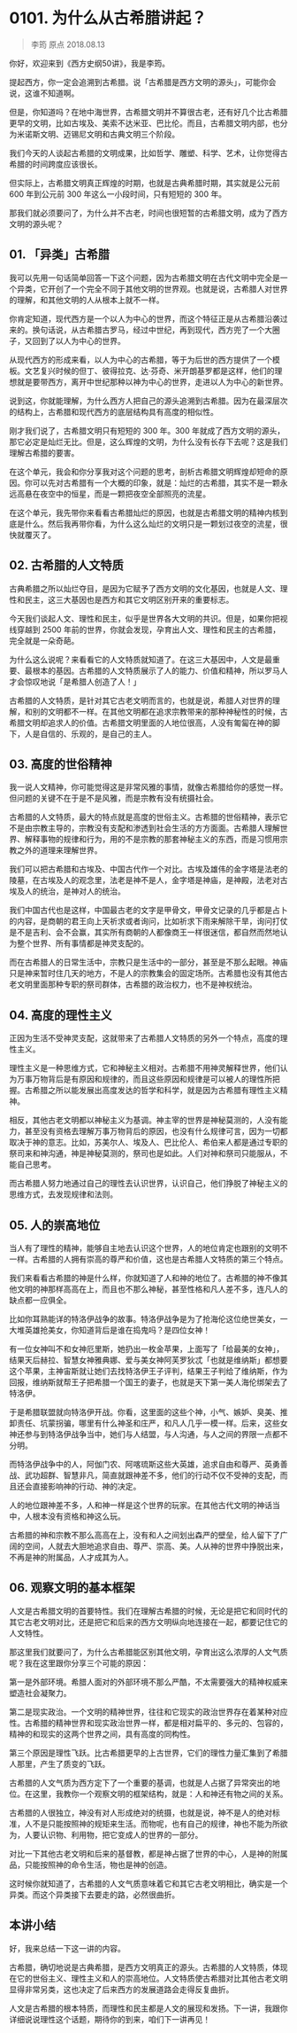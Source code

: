 # 0101. 为什么从古希腊讲起？
> 李筠 原点
2018.08.13

你好，欢迎来到《西方史纲50讲》，我是李筠。

提起西方，你一定会追溯到古希腊。说「古希腊是西方文明的源头」，可能你会说，这谁不知道啊。

但是，你知道吗？在地中海世界，古希腊文明并不算很古老，还有好几个比古希腊更早的文明，比如古埃及、美索不达米亚、巴比伦。而且，古希腊文明内部，也分为米诺斯文明、迈锡尼文明和古典文明三个阶段。

我们今天的人谈起古希腊的文明成果，比如哲学、雕塑、科学、艺术，让你觉得古希腊的时间跨度应该很长。

但实际上，古希腊文明真正辉煌的时期，也就是古典希腊时期，其实就是公元前 600 年到公元前 300 年这么一小段时间，只有短短的 300 年。

那我们就必须要问了，为什么并不古老，时间也很短暂的古希腊文明，成为了西方文明的源头呢？

## 01. 「异类」古希腊

我可以先用一句话简单回答一下这个问题，因为古希腊文明在古代文明中完全是一个异类，它开创了一个完全不同于其他文明的世界观。也就是说，古希腊人对世界的理解，和其他文明的人从根本上就不一样。

你肯定知道，现代西方是一个以人为中心的世界，而这个特征正是从古希腊沿袭过来的。换句话说，从古希腊古罗马，经过中世纪，再到现代，西方兜了一个大圈子，又回到了以人为中心的世界。

从现代西方的形成来看，以人为中心的古希腊，等于为后世的西方提供了一个模板。文艺复兴时候的但丁、彼得拉克、达·芬奇、米开朗基罗都是这样，他们的理想就是要带西方，离开中世纪那种以神为中心的世界，走进以人为中心的新世界。

说到这，你就能理解，为什么西方人把自己的源头追溯到古希腊。因为在最深层次的结构上，古希腊和现代西方的底层结构具有高度的相似性。

刚才我们说了，古希腊文明只有短短的 300 年。300 年就成了西方文明的源头，那它必定是灿烂无比。但是，这么辉煌的文明，为什么没有长存下去呢？这是我们理解古希腊的要害。

在这个单元，我会和你分享我对这个问题的思考，剖析古希腊文明辉煌却短命的原因。你可以先对古希腊有一个大概的印象，就是：灿烂的古希腊，其实不是一颗永远高悬在夜空中的恒星，而是一颗把夜空全部照亮的流星。

在这个单元，我先带你来看看古希腊灿烂的原因，也就是古希腊文明的精神内核到底是什么。然后我再带你看，为什么这么灿烂的文明只是一颗划过夜空的流星，很快就覆灭了。

## 02. 古希腊的人文特质

古典希腊之所以灿烂夺目，是因为它赋予了西方文明的文化基因，也就是人文、理性和民主，这三大基因也是西方和其它文明区别开来的重要标志。

今天我们谈起人文、理性和民主，似乎是世界各大文明的共识。但是，如果你把视线穿越到 2500 年前的世界，你就会发现，孕育出人文、理性和民主的古希腊，完全就是一朵奇葩。

为什么这么说呢？来看看它的人文特质就知道了。在这三大基因中，人文是最重要、最根本的基因。古希腊的人文特质展示了人的能力、价值和精神，所以罗马人才会惊叹地说「是希腊人创造了人！」

古希腊的人文特质，是针对其它古老文明而言的，也就是说，希腊人对世界的理解，和别的文明都不一样。在其他文明都在追求宗教带来的那种神秘性的时候，古希腊文明却追求人的价值。古希腊文明里面的人地位很高，人没有匍匐在神的脚下，人是自信的、乐观的，是自己的主人。

## 03. 高度的世俗精神

我一说人文精神，你可能觉得这是非常风雅的事情，就像古希腊给你的感觉一样。但问题的关键不在于是不是风雅，而是宗教有没有统摄社会。

古希腊的人文特质，最大的特点就是高度的世俗主义。古希腊的世俗精神，表示它不是由宗教主导的，宗教没有支配和渗透到社会生活的方方面面。古希腊人理解世界、解释事物的规律和行为，用的不是宗教的那套神秘主义的东西，而是习惯用宗教之外的道理来理解世界。

我们可以把古希腊和古埃及、中国古代作一个对比。古埃及雄伟的金字塔是法老的陵墓，在古埃及人的观念里，法老是神不是人，金字塔是神庙，是神殿，法老对古埃及人的统治，是神对人的统治。

我们中国古代也是这样，中国最古老的文字是甲骨文，甲骨文记录的几乎都是占卜的内容，是商朝的君王向上天祈求或者询问，比如祈求下雨来解除干旱，询问打仗是不是吉利、会不会赢，其实所有商朝的人都像商王一样很迷信，都自然而然地认为整个世界、所有事情都是神灵支配的。

而在古希腊人的日常生活中，宗教只是生活中的一部分，甚至是不那么起眼。神庙只是神来暂时住几天的地方，不是人的宗教集会的固定场所。古希腊也没有其他古老文明里面那种专职的祭司群体，古希腊的政治权力，也不是神权统治。

## 04. 高度的理性主义

正因为生活不受神灵支配，这就带来了古希腊人文特质的另外一个特点，高度的理性主义。

理性主义是一种思维方式，它和神秘主义相对。古希腊不用神灵解释世界，他们认为万事万物背后是有原因和规律的，而且这些原因和规律是可以被人的理性所把握。古希腊之所以能发展出高度发达的哲学和科学，就是因为古希腊有理性主义精神。

相反，其他古老文明都以神秘主义为基调。神主宰的世界是神秘莫测的，人没有能力，甚至没有资格去理解万事万物背后的原因，也没有什么规律可言，因为一切都取决于神的意志。比如，苏美尔人、埃及人、巴比伦人、希伯来人都是通过专职的祭司来和神沟通，神是神秘莫测的，祭司也是如此。人们对神和祭司只能服从，不能自己思考。

而古希腊人努力地通过自己的理性去认识世界，认识自己，他们挣脱了神秘主义的思维方式，去发现规律和法则。

## 05. 人的崇高地位

当人有了理性的精神，能够自主地去认识这个世界，人的地位肯定也跟别的文明不一样。古希腊的人拥有崇高的尊严和价值，这也是古希腊人文特质的第三个特点。

我们来看看古希腊的神是什么样，你就知道了人和神的地位了。古希腊的神不像其他文明的神那样高高在上，而且也不那么神秘，甚至性格和凡人差不多，连凡人的缺点都一应俱全。

比如你耳熟能详的特洛伊战争的故事。特洛伊战争是为了抢海伦这位绝世美女，一大堆英雄抢美女，你知道背后是谁在捣鬼吗？是四位女神！

有一位女神叫不和女神厄里斯，她扔出一枚金苹果，上面写了「给最美的女神」，结果天后赫拉、智慧女神雅典娜、爱与美女神阿芙罗狄忒「也就是维纳斯」都想要这个苹果，主神宙斯就让她们去找特洛伊王子评判，结果王子判给了维纳斯，作为回报，维纳斯就帮王子把希腊一个国王的妻子，也就是天下第一美人海伦绑架去了特洛伊。

于是希腊联盟就向特洛伊开战。你看，这里面的这些个神，小气、嫉妒、臭美、推卸责任、坑蒙拐骗，哪里有什么神圣和庄严，和凡人几乎一模一样。后来，这些女神还参与到特洛伊战争当中，她们与人结盟，与人沟通，与人之间的界限一点都不分明。

而特洛伊战争中的人，阿伽门农、阿喀琉斯这些大英雄，追求自由和尊严、英勇善战、武功超群、智慧非凡，简直就跟神差不多，他们的行动不仅不受神的支配，而且还会直接影响神的行动、神的决定。

人的地位跟神差不多，人和神一样是这个世界的玩家。在其他古代文明的神话当中，人根本没有资格和神这么玩。

古希腊的神和宗教不那么高高在上，没有和人之间划出森严的壁垒，给人留下了广阔的空间，人就去大胆地追求自由、尊严、崇高、美。人从神的世界中挣脱出来，不再是神的附属品，人才成其为人。

## 06. 观察文明的基本框架

人文是古希腊文明的首要特性。我们在理解古希腊的时候，无论是把它和同时代的其它古老文明对比，还是把它和后来的西方文明纵向地连接在一起，都要记住它的人文特性。

那这里我们就要问了，为什么古希腊能区别其他文明，孕育出这么浓厚的人文气质呢？我在这里跟你分享三个可能的原因：

第一是外部环境。希腊人面对的外部环境不那么严酷，不太需要强大的精神权威来塑造社会凝聚力。

第二是现实政治。一个文明的精神世界，往往和它现实的政治世界存在着某种对应性。古希腊的精神世界和现实政治世界一样，都是相对扁平的、多元的、包容的，精神的和现实的这两个世界之间，具有高度的同构性。

第三个原因是理性飞跃。比古希腊更早的上古世界，它们的理性力量汇集到了希腊人那里，产生了质变的飞跃。

古希腊的人文气质为西方定下了一个重要的基调，也就是人占据了异常突出的地位。在这里，我教你一个观察文明的框架结构，就是：人和神还有物之间的关系。

古希腊的人很独立，神没有对人形成绝对的统摄，也就是说，神不是人的绝对标准，人不是只能按照神的规矩来生活。而物呢，也有自己的规律，神也不能为所欲为，人要认识物、利用物，把它变成人的世界的一部分。

对比一下其他古老文明和后来的基督教，都是神占据了世界的中心，人是神的附属品，只能按照神的命令生活，物也是神的创造。

这时候你就知道了，古希腊的人文气质意味着它和其它古老文明相比，确实是一个异类。而这个异类接下去要走的路，必然很曲折。

## 本讲小结

好，我来总结一下这一讲的内容。

古希腊，确切地说是古典希腊，是西方文明真正的源头。古希腊的人文特质，体现在它的世俗主义、理性主义和人的崇高地位。人文特质使古希腊对比其他古老文明显得非常另类，这也决定了后来西方的发展道路会走得反复曲折。

人文是古希腊的根本特质，而理性和民主都是人文的展现和发扬。下一讲，我跟你详细说说理性这个话题，期待你的到来，咱们下一讲再见！


